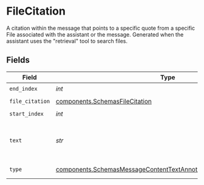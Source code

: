 # FileCitation

A citation within the message that points to a specific quote from a specific File associated with the assistant or the message. Generated when the assistant uses the "retrieval" tool to search files.


## Fields

| Field                                                                                                                                                          | Type                                                                                                                                                           | Required                                                                                                                                                       | Description                                                                                                                                                    |
| -------------------------------------------------------------------------------------------------------------------------------------------------------------- | -------------------------------------------------------------------------------------------------------------------------------------------------------------- | -------------------------------------------------------------------------------------------------------------------------------------------------------------- | -------------------------------------------------------------------------------------------------------------------------------------------------------------- |
| `end_index`                                                                                                                                                    | *int*                                                                                                                                                          | :heavy_check_mark:                                                                                                                                             | N/A                                                                                                                                                            |
| `file_citation`                                                                                                                                                | [components.SchemasFileCitation](../../models/components/schemasfilecitation.md)                                                                               | :heavy_check_mark:                                                                                                                                             | N/A                                                                                                                                                            |
| `start_index`                                                                                                                                                  | *int*                                                                                                                                                          | :heavy_check_mark:                                                                                                                                             | N/A                                                                                                                                                            |
| `text`                                                                                                                                                         | *str*                                                                                                                                                          | :heavy_check_mark:                                                                                                                                             | The text in the message content that needs to be replaced.                                                                                                     |
| `type`                                                                                                                                                         | [components.SchemasMessageContentTextAnnotationsFileCitationObjectType](../../models/components/schemasmessagecontenttextannotationsfilecitationobjecttype.md) | :heavy_check_mark:                                                                                                                                             | Always `file_citation`.                                                                                                                                        |